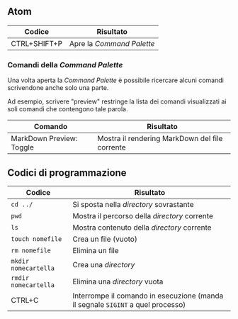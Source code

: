 ## Atom

|Codice|Risultato|
|-----|---------|
|CTRL+SHIFT+P|Apre la _Command Palette_|

### Comandi della _Command Palette_

Una volta aperta la _Command Palette_ è possibile ricercare alcuni comandi scrivendone anche solo una parte.

Ad esempio, scrivere "preview" restringe la lista dei comandi visualizzati ai soli comandi che contengono tale parola.

| Comando | Risultato |
|---------|-----------|
| MarkDown Preview: Toggle | Mostra il rendering MarkDown del file corrente |

## Codici di programmazione

|Codice|Risultato|
|-----|---------|
|`cd ../`|Si sposta nella _directory_ sovrastante|
|`pwd`|Mostra il percorso della _directory_ corrente|
|`ls`|Mostra contenuto della _directory_ corrente|
|`touch nomefile`|Crea un file (vuoto)|
|`rm nomefile`|Elimina un file|
|`mkdir nomecartella`|Crea una _directory_|
|`rmdir nomecartella`|Elimina una _directory_ vuota|
|CTRL+C|Interrompe il comando in esecuzione (manda il segnale `SIGINT` a quel processo)|
